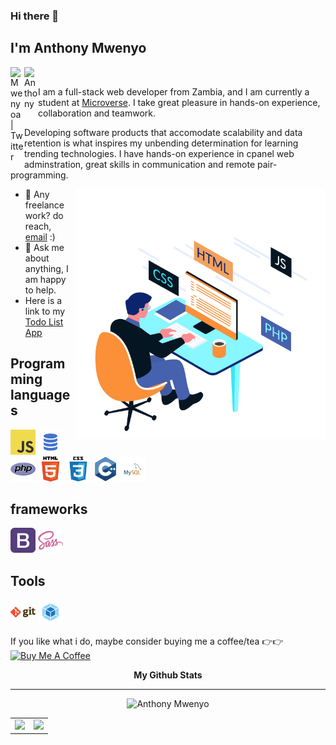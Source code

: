 ### Hi there 👋
## I'm Anthony Mwenyo
<a href="https://twitter.com/anthony_mwenyo">
  <img align="left" alt="Mwenyoa | Twitter" width="22px" src="https://raw.githubusercontent.com/peterthehan/peterthehan/master/assets/twitter.svg" />
</a>

<a href="https://www.linkedin.com/in/anthony-mwenyo-710318131/">
  <img align="left" alt="Anthony" width="22px" src="https://raw.githubusercontent.com/peterthehan/peterthehan/master/assets/linkedin.svg" />
</a>

<br/>
<p>I am a full-stack web developer from Zambia, and I am currently a student at <a href="https://www.microverse.org/">Microverse</a>. I take great pleasure in hands-on experience, collaboration and teamwork.<br>

Developing software products that accomodate scalability and data retention is what inspires my unbending determination for learning trending technologies. 
I have hands-on experience in cpanel web adminstration, great skills in communication and remote pair-programming. 
</p>
  <img align="right" alt="GIF" src="https://github.com/mwenyoa/mwenyoa/blob/main/web-development.gif?raw=true" width="400" height="400" />
  
- 💼 Any freelance work? do reach, [email](mailto:mwenyoanthony@gmail.com) :)
- 💬 Ask me about anything, I am happy to help.
- Here is a link to my <a href="https://github.com/mwenyoa/To-Do-List">Todo List App</a>
## Programming languages

<code><img height="40" src="https://raw.githubusercontent.com/github/explore/80688e429a7d4ef2fca1e82350fe8e3517d3494d/topics/javascript/javascript.png"></code>
<code><img height="40" src="https://raw.githubusercontent.com/github/explore/80688e429a7d4ef2fca1e82350fe8e3517d3494d/topics/sql/sql.png"></code>
<code><img height="40" src="https://raw.githubusercontent.com/github/explore/80688e429a7d4ef2fca1e82350fe8e3517d3494d/topics/php/php.png"></code>
<code><img height="40" src="https://raw.githubusercontent.com/github/explore/80688e429a7d4ef2fca1e82350fe8e3517d3494d/topics/html/html.png"></code>
<code><img height="40" src="https://raw.githubusercontent.com/github/explore/80688e429a7d4ef2fca1e82350fe8e3517d3494d/topics/css/css.png"></code>
<code><img height="40" src="https://raw.githubusercontent.com/github/explore/80688e429a7d4ef2fca1e82350fe8e3517d3494d/topics/cpp/cpp.png"></code>
<code><img height="40" src="https://raw.githubusercontent.com/github/explore/80688e429a7d4ef2fca1e82350fe8e3517d3494d/topics/mysql/mysql.png"></code>

## frameworks
<code><img height="40" src="https://raw.githubusercontent.com/github/explore/5c058a388828bb5fde0bcafd4bc867b5bb3f26f3/topics/bootstrap/bootstrap.png"></code>
<code><img height="40" src="https://raw.githubusercontent.com/github/explore/5c058a388828bb5fde0bcafd4bc867b5bb3f26f3/topics/sass/sass.png"></code>
## Tools
<code><img height="40" src="https://raw.githubusercontent.com/github/explore/80688e429a7d4ef2fca1e82350fe8e3517d3494d/topics/git/git.png"></code>
<code><img height="40" src="https://raw.githubusercontent.com/github/explore/80688e429a7d4ef2fca1e82350fe8e3517d3494d/topics/webpack/webpack.png"></code>


If you like what i do, maybe consider buying me a coffee/tea 👉👉<a href="https://ko-fi.com/anthonymwenyo1702" target="_blank" align="right"><img src="https://cdn.buymeacoffee.com/buttons/v2/default-orange.png" alt="Buy Me A Coffee" width="150" ></a>

<p align="center">
  <strong>
 My Github Stats
  </strong>
  </p>
  <hr>
<p align="center">
  <img height="180em" src="https://github-readme-stats.vercel.app/api/top-langs/?username=mwenyoa&hide=less,scss,hack&show_icons=true&theme=chartreuse-dark&layout=compact&langs_count=8" alt="Anthony Mwenyo" valign="center"/>
</p>
<table>
  <tr>
    <td halign="bottom">
          <img src="https://github-readme-stats.vercel.app/api?username=mwenyoa&count_private=true&count_public=true&show_icons=true&theme=chartreuse-dark&include_all_commits=true">
    </td>

  <td halign="bottom"><img src="https://github-readme-streak-stats.herokuapp.com?user=mwenyoa&theme=chartreuse-dark"></td>
</tr>
</table>
